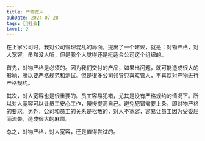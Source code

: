 ```yaml
---
title: 严物宽人
pubDate: 2024-07-28
tags: [👫社会]
level: 2
---
```


在上家公司时，我对公司管理混乱的局面，提出了一个建议，就是：对物严格，对人宽容。虽然没人听，但是我个人觉得还是挺适合公司这个组织的。

首先，对物严格是必须的。因为我们交付的产品，如果出问题，就可能造成很大的影响，所以要严格规范和测试。但是很多公司领导只喜欢管人，不喜欢对产物进行严格规约。

其次，对人宽容也是很重要的。员工容易犯错，尤其是没有严格规约的情况下。所以对人宽容可以让员工安心工作，慢慢提高自己。避免犯错需要上条，即对物严格的要求。另外，公司和员工的关系是松散的，对人不宽容，容易让员工因为受委屈而流失，造成很大的麻烦。

总之，对物严格，对人宽容，还是值得尝试的。
